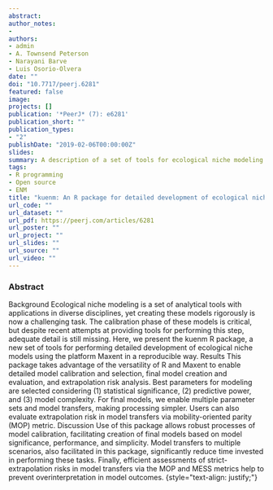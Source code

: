 ```yaml
---
abstract: 
author_notes:
-
authors:
- admin
- A. Townsend Peterson
- Narayani Barve
- Luis Osorio-Olvera
date: ""
doi: "10.7717/peerj.6281"
featured: false
image:
projects: []
publication: '*PeerJ* (7): e6281'
publication_short: ""
publication_types:
- "2"
publishDate: "2019-02-06T00:00:00Z"
slides: 
summary: A description of a set of tools for ecological niche modeling presented as an R package.
tags:
- R programming
- Open source
- ENM
title: "kuenm: An R package for detailed development of ecological niche models using Maxent" 
url_code: ""
url_dataset: ""
url_pdf: https://peerj.com/articles/6281
url_poster: ""
url_project: ""
url_slides: ""
url_source: ""
url_video: ""
---
```


### Abstract

Background Ecological niche modeling is a set of analytical tools with applications in diverse disciplines, yet creating these models rigorously is now a challenging task. The calibration phase of these models is critical, but despite recent attempts at providing tools for performing this step, adequate detail is still missing. Here, we present the kuenm R package, a new set of tools for performing detailed development of ecological niche models using the platform Maxent in a reproducible way. Results This package takes advantage of the versatility of R and Maxent to enable detailed model calibration and selection, final model creation and evaluation, and extrapolation risk analysis. Best parameters for modeling are selected considering (1) statistical significance, (2) predictive power, and (3) model complexity. For final models, we enable multiple parameter sets and model transfers, making processing simpler. Users can also evaluate extrapolation risk in model transfers via mobility-oriented parity (MOP) metric. Discussion Use of this package allows robust processes of model calibration, facilitating creation of final models based on model significance, performance, and simplicity. Model transfers to multiple scenarios, also facilitated in this package, significantly reduce time invested in performing these tasks. Finally, efficient assessments of strict-extrapolation risks in model transfers via the MOP and MESS metrics help to prevent overinterpretation in model outcomes.
{style="text-align: justify;"}

<br>
